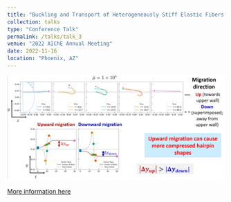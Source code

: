 ```yaml
---
title: "Buckling and Transport of Heterogeneously Stiff Elastic Fibers in Microscale Flows"
collection: talks
type: "Conference Talk"
permalink: /talks/talk_3
venue: "2022 AIChE Annual Meeting"
date: 2022-11-16
location: "Phoenix, AZ"
---
```

<img width="700" src="/images/migration_1.png">


[More information here](https://plan.core-apps.com/aiche2022/event/f3472e8f90d02e1b6edbc5e849961e19)